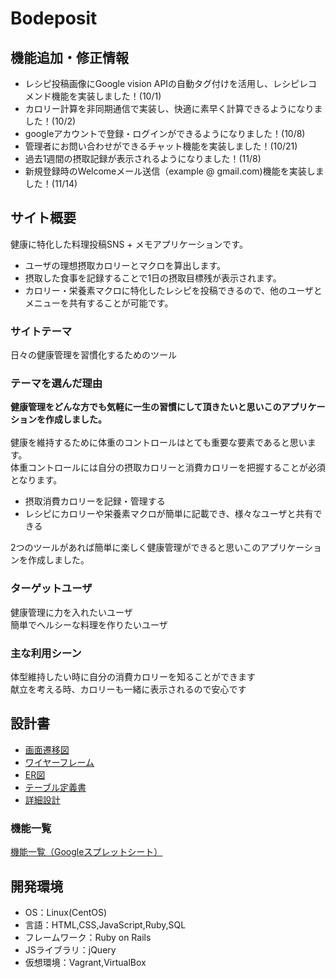# Bodeposit

## 機能追加・修正情報
  - レシピ投稿画像にGoogle vision APIの自動タグ付けを活用し、レシピレコメンド機能を実装しました！(10/1) <br>
  - カロリー計算を非同期通信で実装し、快適に素早く計算できるようになりました！(10/2) <br>
  - googleアカウントで登録・ログインができるようになりました！(10/8) <br>
  - 管理者にお問い合わせができるチャット機能を実装しました！(10/21) <br>
  - 過去1週間の摂取記録が表示されるようになりました！(11/8) <br>
  - 新規登録時のWelcomeメール送信（example @ gmail.com)機能を実装しました！(11/14) <br>
  
## サイト概要
健康に特化した料理投稿SNS + メモアプリケーションです。

- ユーザの理想摂取カロリーとマクロを算出します。<br>
- 摂取した食事を記録することで1日の摂取目標残が表示されます。<br>
- カロリー・栄養素マクロに特化したレシピを投稿できるので、他のユーザとメニューを共有することが可能です。<br>

### サイトテーマ
日々の健康管理を習慣化するためのツール

### テーマを選んだ理由
<strong>健康管理をどんな方でも気軽に一生の習慣にして頂きたいと思いこのアプリケーションを作成しました。</strong><br>
<br>
健康を維持するために体重のコントロールはとても重要な要素であると思います。<br> 
体重コントロールには自分の摂取カロリーと消費カロリーを把握することが必須となります。<br>

- 摂取消費カロリーを記録・管理する  
- レシピにカロリーや栄養素マクロが簡単に記載でき、様々なユーザと共有できる  
  
2つのツールがあれば簡単に楽しく健康管理ができると思いこのアプリケーションを作成しました。<br>
### ターゲットユーザ
健康管理に力を入れたいユーザ<br>
簡単でヘルシーな料理を作りたいユーザ<br>

### 主な利用シーン
体型維持したい時に自分の消費カロリーを知ることができます<br>
献立を考える時、カロリーも一緒に表示されるので安心です<br>


## 設計書
- [画面遷移図](https://drive.google.com/file/d/1vuJ0l-5LVlm3zE2eAEWzigl_lsU3hMzJ/view?usp=sharing)
- [ワイヤーフレーム](https://drive.google.com/file/d/1BEB8fSsPAme_DRlwJylSEzvzggOP4314/view?usp=sharing)
- [ER図](https://drive.google.com/file/d/1CxWNQsPFQKKVAnydAgAjo_WEUHEQGX1g/view?usp=sharing)
- [テーブル定義書](https://docs.google.com/spreadsheets/d/1djKP3P2M2Rlg_nq7A-wyR7wA8usYKnPW_Q1ei5B8Luk/edit#gid=659838514)
- [詳細設計](https://docs.google.com/spreadsheets/d/1NYLUVz_CzZRKLkBfP9AA_-fywzlF7rAEEgjrWJ4r4_U/edit?usp=sharing)

### 機能一覧
[機能一覧（Googleスプレットシート） ](https://docs.google.com/spreadsheets/d/1d85o1M07hAgTbEIz1LMkNCgm6Jlr0-JwufiJIKJNMek/edit#gid=0)

## 開発環境
- OS：Linux(CentOS)
- 言語：HTML,CSS,JavaScript,Ruby,SQL
- フレームワーク：Ruby on Rails
- JSライブラリ：jQuery
- 仮想環境：Vagrant,VirtualBox
